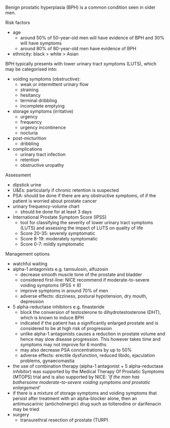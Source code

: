 Benign prostatic hyperplasia (BPH) is a common condition seen in older men.   
  
Risk factors  
* age
	+ around 50% of 50\-year\-old men will have evidence of BPH and 30% will have symptoms
	+ around 80% of 80\-year\-old men have evidence of BPH
* ethnicity: black \> white \> Asian

  
BPH typically presents with lower urinary tract symptoms (LUTS), which may be categorised into:  
* voiding symptoms (obstructive):
	+ weak or intermittent urinary flow
	+ straining
	+ hesitancy
	+ terminal dribbling
	+ incomplete emptying
* storage symptoms (irritative)
	+ urgency
	+ frequency
	+ urgency incontinence
	+ nocturia
* post\-micturition
	+ dribbling
* complications
	+ urinary tract infection
	+ retention
	+ obstructive uropathy

  
Assessment  
* dipstick urine
* U\&Es: particularly if chronic retention is suspected
* PSA: should be done if there are any obstructive symptoms, of if the patient is worried about prostate cancer
* urinary frequency\-volume chart
	+ should be done for at least 3 days
* International Prostate Symptom Score (IPSS)
	+ tool for classifying the severity of lower urinary tract symptoms (LUTS) and assessing the impact of LUTS on quality of life
	+ Score 20\-35: severely symptomatic
	+ Score 8\-19: moderately symptomatic
	+ Score 0\-7: mildly symptomatic

  
Management options  
* watchful waiting
* alpha\-1 antagonists e.g. tamsulosin, alfuzosin
	+ decrease smooth muscle tone of the prostate and bladder
	+ considered first\-line: NICE recommend if moderate\-to\-severe voiding symptoms (IPSS ≥ 8\)
	+ improve symptoms in around 70% of men
	+ adverse effects: dizziness, postural hypotension, dry mouth, depression
* 5 alpha\-reductase inhibitors e.g. finasteride
	+ block the conversion of testosterone to dihydrotestosterone (DHT), which is known to induce BPH
	+ indicated if the patient has a significantly enlarged prostate and is considered to be at high risk of progression
	+ unlike alpha\-1 antagonists causes a reduction in prostate volume and hence may slow disease progression. This however takes time and symptoms may not improve for 6 months
	+ may also decrease PSA concentrations by up to 50%
	+ adverse effects: erectile dysfunction, reduced libido, ejaculation problems, gynaecomastia
* the use of combination therapy (alpha\-1 antagonist \+ 5 alpha\-reductase inhibitor) was supported by the Medical Therapy Of Prostatic Symptoms (MTOPS) trial and is also supported by NICE: '*If the man has bothersome moderate\-to\-severe voiding symptoms and prostatic enlargement*'
* if there is a mixture of storage symptoms and voiding symptoms that persist after treatment with an alpha\-blocker alone, then an antimuscarinic (anticholinergic) drug such as tolterodine or darifenacin may be tried
* surgery
	+ transurethral resection of prostate (TURP)
